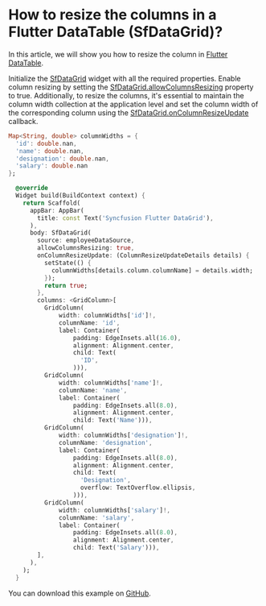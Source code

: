 # How to resize the columns in a Flutter DataTable (SfDataGrid)?

In this article, we will show you how to resize the column in [Flutter DataTable](https://www.syncfusion.com/flutter-widgets/flutter-datagrid).

Initialize the [SfDataGrid](https://pub.dev/documentation/syncfusion_flutter_datagrid/latest/datagrid/SfDataGrid-class.html) widget with all the required properties. Enable column resizing by setting the [SfDataGrid.allowColumnsResizing](https://pub.dev/documentation/syncfusion_flutter_datagrid/latest/datagrid/SfDataGrid/allowColumnsResizing.html) property to true. Additionally, to resize the columns, it's essential to maintain the column width collection at the application level and set the column width of the corresponding column using the [SfDataGrid.onColumnResizeUpdate](https://pub.dev/documentation/syncfusion_flutter_datagrid/latest/datagrid/SfDataGrid/onColumnResizeUpdate.html) callback.

```dart
Map<String, double> columnWidths = {
  'id': double.nan,
  'name': double.nan,
  'designation': double.nan,
  'salary': double.nan
};

  @override
  Widget build(BuildContext context) {
    return Scaffold(
      appBar: AppBar(
        title: const Text('Syncfusion Flutter DataGrid'),
      ),
      body: SfDataGrid(
        source: employeeDataSource,
        allowColumnsResizing: true,
        onColumnResizeUpdate: (ColumnResizeUpdateDetails details) {
          setState(() {
            columnWidths[details.column.columnName] = details.width;
          });
          return true;
        },
        columns: <GridColumn>[
          GridColumn(
              width: columnWidths['id']!,
              columnName: 'id',
              label: Container(
                  padding: EdgeInsets.all(16.0),
                  alignment: Alignment.center,
                  child: Text(
                    'ID',
                  ))),
          GridColumn(
              width: columnWidths['name']!,
              columnName: 'name',
              label: Container(
                  padding: EdgeInsets.all(8.0),
                  alignment: Alignment.center,
                  child: Text('Name'))),
          GridColumn(
              width: columnWidths['designation']!,
              columnName: 'designation',
              label: Container(
                  padding: EdgeInsets.all(8.0),
                  alignment: Alignment.center,
                  child: Text(
                    'Designation',
                    overflow: TextOverflow.ellipsis,
                  ))),
          GridColumn(
              width: columnWidths['salary']!,
              columnName: 'salary',
              label: Container(
                  padding: EdgeInsets.all(8.0),
                  alignment: Alignment.center,
                  child: Text('Salary'))),
        ],
      ),
    );
  }
```

You can download this example on [GitHub](https://github.com/SyncfusionExamples/How-to-resize-the-columns-in-a-Flutter-DataTable-SfDataGrid).